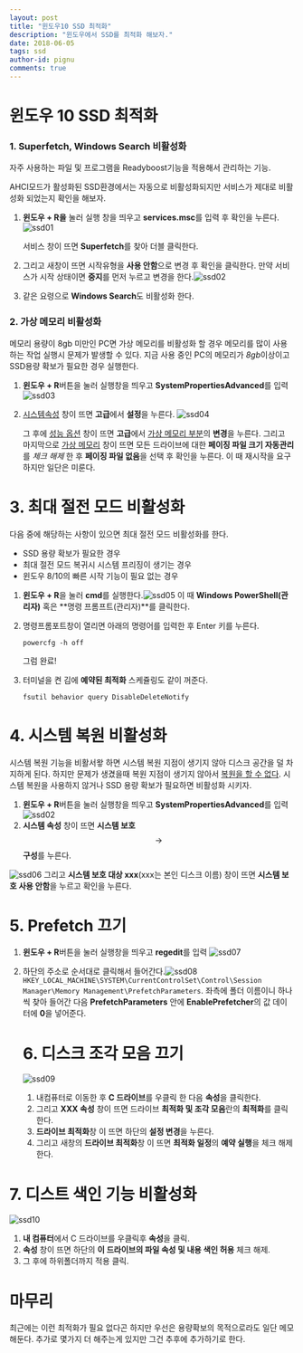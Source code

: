 ```yaml
---
layout: post
title: "윈도우10 SSD 최적화"
description: "윈도우에서 SSD를 최적화 해보자."
date: 2018-06-05
tags: ssd
author-id: pignu
comments: true
---
```




# 윈도우 10 SSD 최적화



### 1. Superfetch, Windows Search 비활성화

자주 사용하는 파일 및 프로그램을 Readyboost기능을 적용해서 관리하는 기능.

AHCI모드가 활성화된 SSD환경에서는 자동으로 비활성화되지만 서비스가 제대로 비활성화 되었는지 확인을 해보자.



1. **윈도우 + R을** 눌러 실행 창을 띄우고 **services.msc**를 입력 후 확인을 누른다.![ssd01](http://pignuante.github.io/assets/images/ssd/ssd01.png)

   서비스 창이 뜨면 **Superfetch**를 찾아 더블 클릭한다.

   

2. 그리고 새창이 뜨면 시작유형을 **사용 안함**으로 변경 후 확인을 클릭한다. 만약 서비스가 시작 상태이면 **중지**를 먼저 누르고 변경을 한다.![ssd02](http://pignuante.github.io/assets/images/ssd/ssd02.png)

3. 같은 요령으로 **Windows Search**도 비활성화 한다.



### 2. 가상 메모리 비활성화

메모리 용량이 8gb 미만인 PC면 가상 메모리를 비활성화 할 경우 메모리를 많이 사용하는 작업 실행시 문제가 발생할 수 있다. 지금 사용 중인 PC의 메모리가 *8gb*이상이고 SSD용량 확보가 필요한 경우 실행한다.



1. **윈도우 + R**버튼을 눌러 실행창을 띄우고 **SystemPropertiesAdvanced**를 입력 ![ssd03](http://pignuante.github.io/assets/images/ssd/ssd03.png)

2. <u>시스템속성</u> 창이 뜨면 **고급**에서 **설정**을 누른다. ![ssd04](http://pignuante.github.io/assets/images/ssd/ssd04.png)

   그 후에 <u>성능 옵션</u> 창이 뜨면 **고급**에서 <u>가상 메모리 부분</u>의 **변경**을 누른다.
   그리고 마지막으로 <u>가상 메모리</u> 창이 뜨면 모든 드라이브에 대한 **페이징 파일 크기 자동관리**를 *체크 해제* 한 후 **페이징 파일 없음**을 선택 후 확인을 누른다. 이 때 재시작을 요구하지만 일단은 미룬다.



# 3. 최대 절전 모드 비활성화

다음 중에 해당하는 사항이 있으면 최대 절전 모드 비활성화를 한다.

- SSD 용량 확보가 필요한 경우
- 최대 절전 모드 복귀시 시스템 프리징이 생기는 경우
- 윈도우 8/10의 빠른 시작 기능이 필요 없는 경우

1. **윈도우 + R**을 눌러 **cmd**를 실행한다.![ssd05](http://pignuante.github.io/assets/images/ssd/ssd05.png)
   이 때 **Windows PowerShell(관리자)** 혹은 **명령 프롬프트(관리자)**를 클릭한다.

2. 명령프롬포트창이 열리면 아래의 명령어를 입력한 후 Enter 키를 누른다. 

   ```
   powercfg -h off
   ```

   그럼 완료!

3. 터미널을 켠 김에 **예약된 최적화** 스케쥴링도 같이 꺼준다. 

   ```
   fsutil behavior query DisableDeleteNotify
   ```



# 4. 시스템 복원 비활성화

시스템 복원 기능을 비활서왛 하면 시스템 복원 지점이 생기지 않아 디스크 공간을 덜 차지하게 된다. 하지만 문제가 생겼을때 복원 지점이 생기지 않아서 <u>복원을 할 수 없다</u>. 시스템 복원을 사용하지 않거나 SSD 용량 확보가 필요하면 비활성화 시키자.

1. **윈도우 + R**버튼을 눌러 실행창을 띄우고 **SystemPropertiesAdvanced**를 입력 ![ssd02](http://pignuante.github.io/assets/images/ssd/ssd02.png)
2. **시스템 속성** 창이 뜨면 **시스템 보호** $$\rightarrow$$ **구성**를 누른다.

![ssd06](http://pignuante.github.io/assets/images/ssd/ssd06.png)
그리고 **시스템 보호 대상 xxx**(xxx는 본인 디스크 이름) 창이 뜨면 **시스템 보호 사용 안함**을 누르고 확인을 누른다.



# 5. Prefetch 끄기

1. **윈도우 + R**버튼을 눌러 실행창을 띄우고 **regedit**를 입력 ![ssd07](http://pignuante.github.io/assets/images/ssd/ssd07.png)

2. 하단의 주소로 순서대로 클릭해서 들어간다.![ssd08](http://pignuante.github.io/assets/images/ssd/ssd08.png)`HKEY_LOCAL_MACHINE\SYSTEM\CurrentControlSet\Control\Session Manager\Memory Management\PrefetchParameters`. 좌측에 폴더 이름이니 하나씩 찾아 들어간 다음 **PrefetchParameters** 안에 **EnablePrefetcher**의 값 데이터에 **0**을 넣어준다.

   

   

   # 6. 디스크 조각 모음 끄기

   ![ssd09](http://pignuante.github.io/assets/images/ssd/ssd09.png)

   1. 내컴퓨터로 이동한 후 **C 드라이브**를 우클릭 한 다음 **속성**을 클릭한다.
   2. 그리고 **XXX 속성** 창이 뜨면 드라이브 **최적화 및 조각 모음**란의 **최적화**를 클릭한다.
   3. **드라이브 최적화**창 이 뜨면 하단의 **설정 변경**을 누른다.
   4. 그리고 새창의 **드라이브 최적화**창 이 뜨면 **최적화 일정**의 **예약 실행**을 체크 해제한다.



# 7. 디스트 색인 기능 비활성화

![ssd10](http://pignuante.github.io/assets/images/ssd/ssd10.png)

1. **내 컴퓨터**에서 C 드라이브를 우클릭후 **속성**을 클릭.
2. **속성** 창이 뜨면 하단의 **이 드라이브의 파일 속성 및 내용 색인 허용** 체크 해제.
3. 그 후에 하위폴더까지 적용 클릭.







# 마무리

최근에는 이런 최적화가 필요 없다곤 하지만 우선은 용량확보의 목적으로라도 일단 메모해둔다. 추가로 몇가지 더 해주는게 있지만 그건 추후에 추가하기로 한다.









